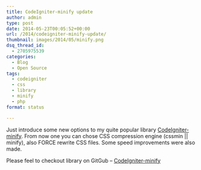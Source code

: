 ```yaml
---
title: CodeIgniter-minify update
author: admin
type: post
date: 2014-05-23T00:05:52+00:00
url: /2014/codeigniter-minify-update/
thumbnail: images/2014/05/minify.png
dsq_thread_id:
  - 2705975539
categories:
  - Blog
  - Open Source
tags:
  - codeigniter
  - css
  - library
  - minify
  - php
format: status

---
```

Just introduce some new options to my quite popular library [CodeIgniter-minify][1]. From now one you can chose CSS compression engine (cssmin || minify), also FORCE rewrite CSS files. Some speed improvements were also made.

Please feel to checkout library on GitGub &#8211; [CodeIgniter-minify](https://github.com/slav123/CodeIgniter-minify)

 [1]: http://www.spidersoft.com.au/projects/codeigniter-minify/ "CodeIgniter minify"
